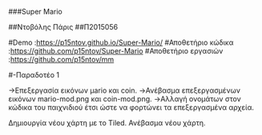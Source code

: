 ###Super Mario

##Ντοβόλης Πάρις
##Π2015056

#Demo                :https://p15ntov.github.io/Super-Mario/
#Αποθετήριο κώδικα   :https://github.com/p15ntov/Super-Mario
#Αποθετήριο εργασιών :https://github.com/p15ntov/mm

#-Παραδοτέο 1

->Επεξεργασία εικόνων μario και coin.
->Ανέβασμα επεξεργασμένων εικόνων mario-mod.png και coin-mod.png.
->Αλλαγή ονομάτων στον κώδικα του παιχνιδιού έτσι ώστε να φορτώνει τα επεξεργασμένα αρχεία.

Δημιουργία νέου χάρτη με το Tiled.
Ανέβασμα νέου χάρτη.
